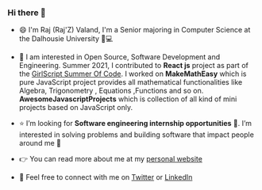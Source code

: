 ### Hi there 👋 

<!--
**jessieAnhNguyen/jessieAnhNguyen** is a ✨ _special_ ✨ repository because its `README.md` (this file) appears on your GitHub profile.

Here are some ideas to get you started:

- 🔭 I’m currently working on ...
- 🌱 I’m currently learning ...
- 👯 I’m looking to collaborate on ...
- 🤔 I’m looking for help with ...
- 💬 Ask me about ...
- 📫 How to reach me: ...
- 😄 Pronouns: ...
- ⚡ Fun fact: ...
-->

- :smile:  I'm Raj (Raj'Z) Valand, I'm a Senior majoring in Computer Science at the Dalhousie University 
🤵💻

- :star_struck:  I am interested in Open Source, Software Development and Engineering. Summer 2021, I contributed to  **React js** project as part of the [GirlScript Summer Of Code](https://gssoc.girlscript.tech/). I worked on **MakeMathEasy** which is pure JavaScript project provides all mathematical functionalities like Algebra, Trigonometry , Equations ,Functions and so on. **AwesomeJavascriptProjects** which is collection of all kind of mini projects based on  JavaScript only. 

- :star:  I’m looking for **Software engineering internship opportunities** :raising_hand:. I’m interested in solving problems and building software that impact people around me :raised_hands: 

- :point_right:  You can read more about me at my [personal website](https://raj-valand.herokuapp.com/)

- :handshake:  Feel free to connect with me on [Twitter](https://twitter.com/RajZz14) or [LinkedIn](https://www.linkedin.com/in/raj-valand-477658139/)
